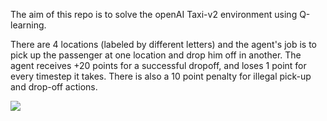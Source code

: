 The aim of this repo is to solve the openAI Taxi-v2 environment using Q-learning.

There are 4 locations (labeled by different letters) and the agent's job is to pick up the passenger at one location and drop him off in another.
The agent receives +20 points for a successful dropoff, and loses 1 point for every timestep it takes.
There is also a 10 point penalty for illegal pick-up and drop-off actions.

![](https://cdn-images-1.medium.com/max/1600/1*FJJ9bOOt1cUXkEH6Y0r63g.gif)
